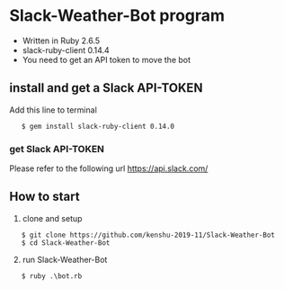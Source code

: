 # Slack-Weather-Bot program


- Written in Ruby 2.6.5
- slack-ruby-client 0.14.4
- You need to get an API token to move the bot


## install and get a Slack API-TOKEN
  Add this line to terminal

```
   $ gem install slack-ruby-client 0.14.0
```

### get Slack API-TOKEN <br>
Please refer to the following url
   https://api.slack.com/

## How to start

1. clone and setup

```
   $ git clone https://github.com/kenshu-2019-11/Slack-Weather-Bot
   $ cd Slack-Weather-Bot
```

2. run Slack-Weather-Bot

```
   $ ruby .\bot.rb
```
